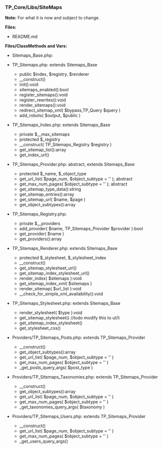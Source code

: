 ### TP_Core/Libs/SiteMaps

**Note:** For what it is now and subject to change. 

**Files:** 
- README.md

**Files/ClassMethods and Vars:**  

- Sitemaps_Base.php: 	

- TP_Sitemaps.php: extends Sitemaps_Base 	
	* public $index, $registry, $renderer 
	* __construct() 
	* init():void 
	* sitemaps_enabled():bool 
	* register_sitemaps():void 
	* register_rewrites():void 
	* render_sitemaps():void 
	* redirect_sitemap_xml( $bypass,TP_Query $query ) 
	* add_robots( $output, $public ) 

- TP_Sitemaps_Index.php: extends Sitemaps_Base 	
	* private $__max_sitemaps 
	* protected $_registry 
	* __construct( TP_Sitemaps_Registry $registry ) 
	* get_sitemap_list():array 
	* get_index_url() 

- TP_Sitemaps_Provider.php: abstract, extends Sitemaps_Base 	
	* protected $_name, $_object_type 
	* get_url_list( $page_num, $object_subtype = '' ); abstract 
	* get_max_num_pages( $object_subtype = '' ); abstract 
	* get_sitemap_type_data():string 
	* get_sitemap_entries():array 
	* get_sitemap_url( $name, $page ) 
	* get_object_subtypes():array 

- TP_Sitemaps_Registry.php:
	* private $__providers 
	* add_provider( $name, TP_Sitemaps_Provider $provider ):bool 
	* get_provider( $name ) 
	* get_providers():array 

- TP_Sitemaps_Renderer.php: extends Sitemaps_Base 	
	* protected $_stylesheet, $_stylesheet_index 
	* __construct() 
	* get_sitemap_stylesheet_url() 
	* get_sitemap_index_stylesheet_url() 
	* render_index( $sitemaps ):void 
	* get_sitemap_index_xml( $sitemaps ) 
	* render_sitemap( $url_list ):void 
	* __check_for_simple_xml_availability():void 

- TP_Sitemaps_Stylesheet.php: extends Sitemaps_Base 	
	* render_stylesheet( $type ):void 
	* get_sitemap_stylesheet() //todo modify this to ul/li 
	* get_sitemap_index_stylesheet() 
	* get_stylesheet_css() 

- Providers/TP_Sitemaps_Posts.php: extends TP_Sitemaps_Provider 	
	* __construct() 
	* get_object_subtypes():array 
	* get_url_list( $page_num, $object_subtype = '' ) 
	* get_max_num_pages( $object_subtype = '' ) 
	* _get_posts_query_args( $post_type ) 

- Providers/TP_Sitemaps_Taxonomies.php:  extends TP_Sitemaps_Provider	
	* __construct() 
	* get_object_subtypes():array 
	* get_url_list( $page_num, $object_subtype = '' ) 
	* get_max_num_pages( $object_subtype = '' ) 
	* _get_taxonomies_query_args( $taxonomy ) 

- Providers/TP_Sitemaps_Users.php: extends TP_Sitemaps_Provider 	
	* __construct() 
	* get_url_list( $page_num, $object_subtype = '' ) 
	* get_max_num_pages( $object_subtype = '' ) 
	* _get_users_query_args() 
